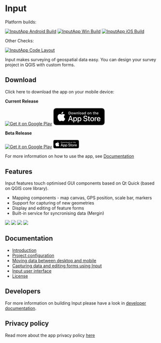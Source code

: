 # Input

Platform builds:

[![InputApp Android Build](https://travis-ci.com/lutraconsulting/input.svg?branch=master)](https://travis-ci.com/lutraconsulting/input)
[![InputApp Win Build](https://ci.appveyor.com/api/projects/status/05296dh8ml5b11vj?svg=true)](https://ci.appveyor.com/project/PeterPetrik/input)
[![InputApp iOS Build](https://github.com/lutraconsulting/input/workflows/iOS%20Build/badge.svg)](https://github.com/lutraconsulting/input/actions?query=workflow%3A%22iOS+Build%22)

Other Checks:

[![InputApp Code Layout](https://github.com/lutraconsulting/input/workflows/Code%20Layout/badge.svg)](https://github.com/lutraconsulting/input/actions?query=workflow%3A%22Code+Layout%22)


Input makes surveying of geospatial data easy. You can design your survey project in QGIS with custom forms.

## Download
Click here to download the app on your mobile device:

**Current Release**
<p>
<a href='https://play.google.com/store/apps/details?id=uk.co.lutraconsulting&ah=GSqwibzO2n63iMlCjHmMuBk89t4&pcampaignid=MKT-Other-global-all-co-prtnr-py-PartBadge-Mar2515-1&pcampaignid=MKT-Other-global-all-co-prtnr-py-PartBadge-Mar2515-1'><img alt='Get it on Google Play' src='images/google-play-store-badge.png' height="57" /></a>
<a href='https://apps.apple.com/us/app/input/id1478603559?ls=1'><img alt='Download it from TestFlight' src='images/app-store.png' width="170" /></a>
</p>

**Beta Release**
<p>
<a href='https://play.google.com/apps/testing/uk.co.lutraconsulting'><img alt='Get it on Google Play' src='images/google-play-store-badge.png' height="28.5" /></a>
<a href='https://testflight.apple.com/join/JO5EIywn'><img alt='Download it from TestFlight' src='images/app-store.png' width="85" /></a>
</p>

For more information on how to use the app, see [Documentation](#documentation)

## Features

Input features touch optimised GUI components based on Qt Quick (based on QGIS core library).  

* Mapping components - map canvas, GPS position, scale bar, markers
* Support for capturing of new geometries
* Display and editing of feature forms
* Built-in service for syncronising data (Mergin)

<p float="left">
    <img align="centre" src="https://github.com/lutraconsulting/input/blob/master/images/screen1.jpg" width="20%">
    <img align="centre" src="https://github.com/lutraconsulting/input/blob/master/images/screen2.jpg" width="20%">
    <img align="centre" src="https://github.com/lutraconsulting/input/blob/master/images/screen3.jpg" width="20%">
    <img align="centre" src="https://github.com/lutraconsulting/input/blob/master/images/screen4.jpg" width="20%">
</p>

## Documentation

- [Introduction](docs/users/introduction.md)
- [Project configuration](docs/users/project_config.md)
- [Moving data between desktop and mobile](docs/users/data_sync.md)
- [Capturing data and editing forms using Input](docs/users/using_input.md)
- [Input user interface](docs/users/input_ui.md)
- [License](docs/users/licensing.md)

## Developers

For more information on building Input please have a look in [developer documentation](docs/developers/index.md).

## Privacy policy
Read more about the app privacy policy [here](privacy_policy.md)

